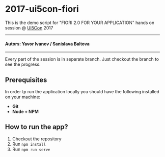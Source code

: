 # 2017-ui5con-fiori

This is the demo script for "FIORI 2.0 FOR YOUR APPLICATION" hands on session @ [UI5Con](http://openui5.org/ui5con/) 2017

------------

#### Autors: Yavor Ivanov / Sanislava Baltova

------------


Every part of the session is in separate branch.
Just checkout the branch to see the progress.

## Prerequisites
In order tp run the application locally you should have the following installed on your machine:
- **Git**
- **Node + NPM**

## How to run the app?

1. Checkout the repository
2. Run `npm install`
3. Run `npm run serve`

